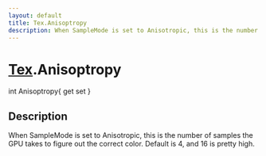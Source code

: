 ```yaml
---
layout: default
title: Tex.Anisoptropy
description: When SampleMode is set to Anisotropic, this is the number of samples the GPU takes to figure out the correct color. Default is 4, and 16 is pretty high.
---
```

# [Tex]({{site.url}}/Pages/StereoKit/Tex.html).Anisoptropy

<div class='signature' markdown='1'>
int Anisoptropy{ get set }
</div>

## Description
When SampleMode is set to Anisotropic, this is the number
of samples the GPU takes to figure out the correct color. Default
is 4, and 16 is pretty high.

